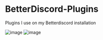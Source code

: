 # BetterDiscord-Plugins
Plugins I use on my Betterdiscord installation

![image](https://user-images.githubusercontent.com/79645349/169428639-979e6d00-9976-4e37-a521-d33e65641ecc.png)
![image](https://user-images.githubusercontent.com/79645349/169428710-e20f3a9e-9930-4875-b5e2-bbd134c17c35.png)
